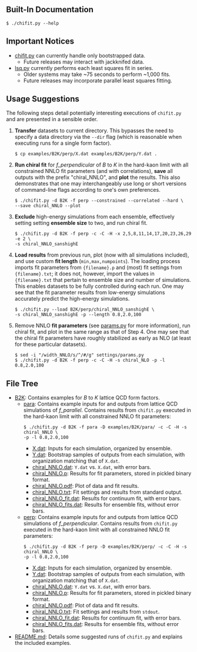 <!---
  Created by Zechariah Gelzer (University of Iowa) on 2015-03-30.
  Copyright (C) 2015 Zechariah Gelzer.
 
  This program is free software: you can redistribute it and/or modify it under
  the terms of the GNU General Public License as published by the Free Software
  Foundation, either version 3 of the License, or any later version (see
  <http://www.gnu.org/licenses/>).
 
  This program is distributed in the hope that it will be useful, but WITHOUT
  ANY WARRANTY; without even the implied warranty of MERCHANTABILITY or FITNESS
  FOR A PARTICULAR PURPOSE. See the GNU General Public License for more details.
-->

Built-In Documentation
----------------------

    $ ./chifit.py --help

Important Notices
-----------------

+ [chifit.py](../chifit.py) can currently handle only bootstrapped data.
  + Future releases may interact with jackknifed data.
+ [lsq.py](../fitters/lsq.py) currently performs each least squares fit in
  series.
  + Older systems may take ~75 seconds to perform ~1,000 fits.
  + Future releases may incorporate parallel least squares fitting.

Usage Suggestions
-----------------

The following steps detail potentially interesting executions of `chifit.py` and
are presented in a sensible order.

1. **Transfer** datasets to current directory. This bypasses the need to specify
a data directory via the `--dir` flag (which is reasonable when executing runs
for a single form factor).
    ```
    $ cp examples/B2K/perp/X.dat examples/B2K/perp/Y.dat .
    ```

2. **Run chiral fit** for *f_perpendicular* of *B* to *K* in the hard-kaon limit
with all constrained NNLO fit parameters (and with correlations), **save**
all outputs with the prefix "chiral_NNLO", and **plot** the results. This also
demonstrates that one may interchangeably use long or short versions of
command-line flags according to one's own preferences.
    ```
    $ ./chifit.py -d B2K -f perp --constrained --correlated --hard \
    --save chiral_NNLO --plot
    ```

3. **Exclude** high-energy simulations from each ensemble, effectively setting
setting **ensemble size** to two, and run chiral fit.
    ```
    $ ./chifit.py -d B2K -f perp -c -C -H -x 2,5,8,11,14,17,20,23,26,29 -e 2 \
    -s chiral_NNLO_sanshighE
    ```

4. **Load results** from previous run, plot (now with all simulations included),
and use custom **fit length** (`min,max,numpoints`). The loading process imports
fit parameters from `{filename}.p` and (most) fit settings from
`{filename}.txt`; it does not, however, import the values in `{filename}.txt`
that pertain to ensemble size and number of simulations. This enables datasets
to be fully controlled during each run. One may see that the fit parameter
results from low-energy simulations accurately predict the high-energy
simulations.
    ```
    $ ./chifit.py --load B2K/perp/chiral_NNLO_sanshighE \
    -s chiral_NNLO_sanshighE -p --length 0.8,2.0,100
    ```

5. Remove NNLO **fit parameters** (see [params.py](../settings/params.py) for
more information), run chiral fit, and plot in the same range as that of Step 4.
One may see that the chiral fit parameters have roughly stabilized as early as
NLO (at least for these particular datasets).
    ```
    $ sed -i "/width_NNLO/s/^/#/g" settings/params.py
    $ ./chifit.py -d B2K -f perp -c -C -H -s chiral_NLO -p -l 0.8,2.0,100
    ```

File Tree
---------

+ [B2K](B2K): Contains examples for *B* to *K* lattice QCD form factors.
  + [para](B2K/para): Contains example inputs for and outputs from lattice QCD
    simulations of *f_parallel*. Contains results from `chifit.py` executed in
    the hard-kaon limit with all constrained NNLO fit parameters:
    ```
    $ ./chifit.py -d B2K -f para -D examples/B2K/para/ -c -C -H -s chiral_NNLO \
    -p -l 0.8,2.0,100
    ```
    + [X.dat](B2K/para/X.dat): Inputs for each simulation, organized by
      ensemble.
    + [Y.dat](B2K/para/Y.dat): Bootstrap samples of outputs from each
      simulation, with organization matching that of `X.dat`.
    + [chiral_NNLO.dat](B2K/para/chiral_NNLO.dat): `Y.dat` vs. `X.dat`, with
      error bars.
    + [chiral_NNLO.p](B2K/para/chiral_NNLO.p): Results for fit parameters,
      stored in pickled binary format.
    + [chiral_NNLO.pdf](B2K/para/chiral_NNLO.pdf): Plot of data and fit results.
    + [chiral_NNLO.txt](B2K/para/chiral_NNLO.txt): Fit settings and results from
      standard output.
    + [chiral_NNLO_fit.dat](B2K/para/chiral_NNLO_fit.dat): Results for continuum
      fit, with error bars.
    + [chiral_NNLO_fits.dat](B2K/para/chiral_NNLO_fits.dat): Results for
      ensemble fits, without error bars.
  + [perp](B2K/perp): Contains example inputs for and outputs from lattice QCD
    simulations of *f_perpendicular*. Contains results from `chifit.py` executed
    in the hard-kaon limit with all constrained NNLO fit parameters:
    ```
    $ ./chifit.py -d B2K -f perp -D examples/B2K/perp/ -c -C -H -s chiral_NNLO \
    -p -l 0.8,2.0,100
    ```
    + [X.dat](B2K/perp/X.dat): Inputs for each simulation, organized by
      ensemble.
    + [Y.dat](B2K/perp/Y.dat): Bootstrap samples of outputs from each
      simulation, with organization matching that of `X.dat`.
    + [chiral_NNLO.dat](B2K/perp/chiral_NNLO.dat): `Y.dat` vs. `X.dat`, with
      error bars.
    + [chiral_NNLO.p](B2K/perp/chiral_NNLO.p): Results for fit parameters,
      stored in pickled binary format.
    + [chiral_NNLO.pdf](B2K/perp/chiral_NNLO.pdf): Plot of data and fit results.
    + [chiral_NNLO.txt](B2K/perp/chiral_NNLO.txt): Fit settings and results from
      `stdout`.
    + [chiral_NNLO_fit.dat](B2K/perp/chiral_NNLO_fit.dat): Results for continuum
      fit, with error bars.
    + [chiral_NNLO_fits.dat](B2K/perp/chiral_NNLO_fits.dat): Results for
      ensemble fits, without error bars.
+ [README.md](README.md): Details some suggested runs of `chifit.py` and
  explains the included examples.
